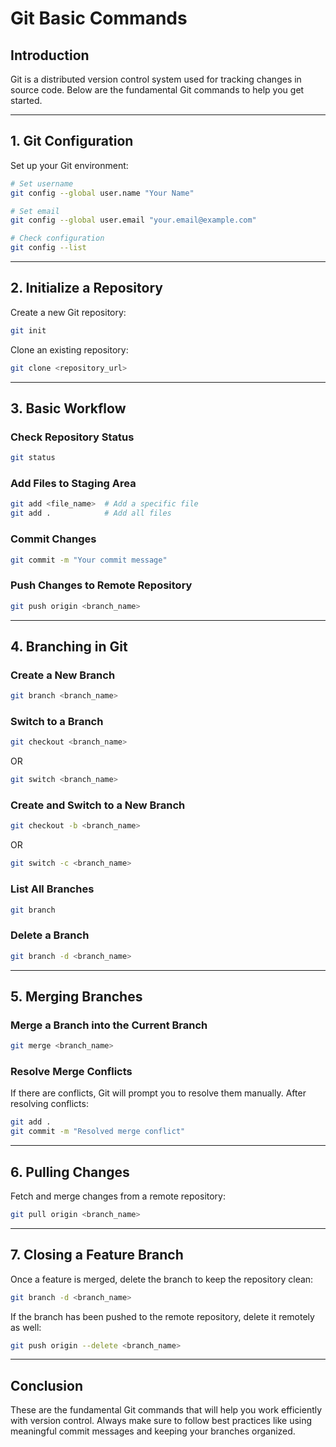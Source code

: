# Git Basic Commands

## Introduction
Git is a distributed version control system used for tracking changes in source code. Below are the fundamental Git commands to help you get started.

---

## 1. Git Configuration
Set up your Git environment:
```sh
# Set username
git config --global user.name "Your Name"

# Set email
git config --global user.email "your.email@example.com"

# Check configuration
git config --list
```

---

## 2. Initialize a Repository
Create a new Git repository:
```sh
git init
```
Clone an existing repository:
```sh
git clone <repository_url>
```

---

## 3. Basic Workflow
### Check Repository Status
```sh
git status
```

### Add Files to Staging Area
```sh
git add <file_name>  # Add a specific file
git add .            # Add all files
```

### Commit Changes
```sh
git commit -m "Your commit message"
```

### Push Changes to Remote Repository
```sh
git push origin <branch_name>
```

---

## 4. Branching in Git
### Create a New Branch
```sh
git branch <branch_name>
```

### Switch to a Branch
```sh
git checkout <branch_name>
```
OR
```sh
git switch <branch_name>
```

### Create and Switch to a New Branch
```sh
git checkout -b <branch_name>
```
OR
```sh
git switch -c <branch_name>
```

### List All Branches
```sh
git branch
```

### Delete a Branch
```sh
git branch -d <branch_name>
```

---

## 5. Merging Branches
### Merge a Branch into the Current Branch
```sh
git merge <branch_name>
```

### Resolve Merge Conflicts
If there are conflicts, Git will prompt you to resolve them manually. After resolving conflicts:
```sh
git add .
git commit -m "Resolved merge conflict"
```

---

## 6. Pulling Changes
Fetch and merge changes from a remote repository:
```sh
git pull origin <branch_name>
```

---

## 7. Closing a Feature Branch
Once a feature is merged, delete the branch to keep the repository clean:
```sh
git branch -d <branch_name>
```
If the branch has been pushed to the remote repository, delete it remotely as well:
```sh
git push origin --delete <branch_name>
```

---

## Conclusion
These are the fundamental Git commands that will help you work efficiently with version control. Always make sure to follow best practices like using meaningful commit messages and keeping your branches organized.

